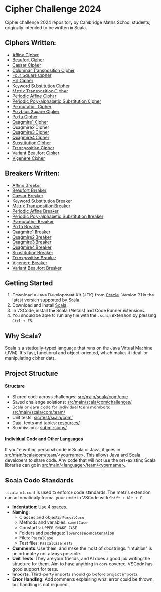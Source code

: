 # Cipher Challenge 2024

Cipher challenge 2024 repository by Cambridge Maths School students, originally intended to be written in Scala.

## Ciphers Written:
- [Affine Cipher](src/main/java/unyxe/main/ciphers/monoalphabetic/AffineCipher.java)
- [Beaufort Cipher](./src/main/scala/com/core/ciphers/BeaufortCipher.scala)
- [Caesar Cipher](./src/main/scala/com/core/ciphers/CaesarCipher.scala)
- [Columnar Transposition Cipher](./src/main/scala/com/core/ciphers/ColumnCipher.scala)
- [Four Square Cipher](./src/main/scala/com/core/ciphers/FourSquareCipher.scala)
- [Hill Cipher](./src/main/scala/com/core/ciphers/HillCipher.scala)
- [Keyword Substitution Cipher](src/main/java/unyxe/main/ciphers/monoalphabetic/KeywordSubstitutionCipher.java)
- [Matrix Transposition Cipher](src/main/java/unyxe/main/ciphers/transposition/MatrixTranspositionCipher.java)
- [Periodic Affine Cipher](src/main/java/unyxe/main/ciphers/periodicpolyalphabetic/PeriodicAffineCipher.java)
- [Periodic Poly-alphabetic Substitution Cipher](src/main/java/unyxe/main/ciphers/periodicpolyalphabetic/PeriodicPolyAlphabeticSubstitutionCipher.java)
- [Permutation Cipher](src/main/java/unyxe/main/ciphers/transposition/PermutationCipher.java)
- [Polybius Square Cipher](./src/main/scala/com/core/ciphers/PolybiusCipher.scala)
- [Porta Cipher](src/main/java/unyxe/main/ciphers/periodicpolyalphabetic/PortaCipher.java)
- [Quagmire1 Cipher](src/main/java/unyxe/main/ciphers/periodicpolyalphabetic/Quagmire1Cipher.java)
- [Quagmire2 Cipher](src/main/java/unyxe/main/ciphers/periodicpolyalphabetic/Quagmire2Cipher.java)
- [Quagmire3 Cipher](src/main/java/unyxe/main/ciphers/periodicpolyalphabetic/Quagmire3Cipher.java)
- [Quagmire4 Cipher](src/main/java/unyxe/main/ciphers/periodicpolyalphabetic/Quagmire4Cipher.java)
- [Substitution Cipher](./src/main/scala/com/core/ciphers/SubstitutionCipher.scala)
- [Transposition Cipher](./src/main/scala/com/core/ciphers/TranspositionCipher.scala)
- [Variant Beaufort Cipher](src/main/java/unyxe/main/ciphers/periodicpolyalphabetic/VariantBeaufortCipher.java)
- [Vigenère Cipher](./src/main/scala/com/core/ciphers/VigenereCipher.scala)

## Breakers Written:
- [Affine Breaker](src/main/java/unyxe/main/breakers/monoalphabetic/AffineCipherBreaker.java)
- [Beaufort Breaker](src/main/java/unyxe/main/breakers/periodicpolyalphabetic/BeaufortCipherBreaker.java)
- [Caesar Breaker](./src/main/scala/com/core/cipherbreakers/CaesarCipherBreaker.scala)
- [Keyword Substitution Breaker](src/main/java/unyxe/main/breakers/monoalphabetic/KeywordSubstitutionCipherBreaker.java)
- [Matrix Transposition Breaker](src/main/java/unyxe/main/breakers/transposition/MatrixTranspositionCipherBreaker.java)
- [Periodic Affine Breaker](src/main/java/unyxe/main/breakers/periodicpolyalphabetic/PeriodicAffineCipherBreaker.java)
- [Periodic Poly-alphabetic Substitution Breaker](src/main/java/unyxe/main/breakers/periodicpolyalphabetic/PeriodicPolyAlphabeticSubstitutionCipherBreaker.java)
- [Permutation Breaker](src/main/java/unyxe/main/breakers/transposition/PermutationCipherBreaker.java)
- [Porta Breaker](src/main/java/unyxe/main/breakers/periodicpolyalphabetic/PortaCipherBreaker.java)
- [Quagmire1 Breaker](src/main/java/unyxe/main/breakers/periodicpolyalphabetic/Quagmire1CipherBreaker.java)
- [Quagmire2 Breaker](src/main/java/unyxe/main/breakers/periodicpolyalphabetic/Quagmire2CipherBreaker.java)
- [Quagmire3 Breaker](src/main/java/unyxe/main/breakers/periodicpolyalphabetic/Quagmire3CipherBreaker.java)
- [Quagmire4 Breaker](src/main/java/unyxe/main/breakers/periodicpolyalphabetic/Quagmire4CipherBreaker.java)
- [Substitution Breaker](./src/main/scala/com/core/cipherbreakers/SubstitutionCipherBreaker.scala)
- [Transposition Breaker](./src/main/scala/com/core/cipherbreakers/TranspositionCipherBreaker.scala)
- [Vigenère Breaker](./src/main/scala/com/core/cipherbreakers/VigenereCipherBreaker.scala)
- [Variant Beaufort Breaker](src/main/java/unyxe/main/breakers/periodicpolyalphabetic/VariantBeaufortCipherBreaker.java)

## Getting Started

1. Download a Java Development Kit (JDK) from [Oracle](https://www.oracle.com/uk/java/technologies/downloads/). Version 21 is the latest version supported by Scala.
2. Download and install [Scala](https://www.scala-lang.org/download/).
3. In VSCode, install the Scala (Metals) and Code Runner extensions.
4. You should be able to run any file with the `.scala` extension by pressing `Ctrl + F5`.

## Why Scala?

Scala is a statically-typed language that runs on the Java Virtual Machine (JVM). It's fast, functional and object-oriented, which makes it ideal for manipulating cipher data.

## Project Structure

#### Structure

- Shared code across challenges: [src/main/scala/com/core](./src/main/scala/com/core/)
- Saved challenge solutions: [src/main/scala/com/challenges/](./src/main/scala/com/challenges/)
- Scala or Java code for individual team members: [src/main/scala/com/team/](./src/main/scala/com/team/)
- Unit tests: [src/test/scala/com/](./src/test/scala/com)
- Data, texts and tables: [resources/](./resources/)
- Submissions: [submissions/](./submissions/)

#### Individual Code and Other Languages
 If you're writing personal code in Scala or Java, it goes in [src/main/scala/com/team/\<yourname\>](./src/main/scala/com/team/). This allows Java and Scala developers to share code. Any code that will not use the pre-existing Scala libraries can go in [src/main/\<language\>/team/\<yourname\>/](./src/main/).

## Scala Code Standards
 `.scalafmt.conf` is used to enforce code standards. The metals extension can automatically format your code in VSCode with `Shift + Alt + F`.
 - **Indentation**: Use 4 spaces.
 - **Naming**:
   - Classes and objects: `PascalCase`
   - Methods and variables: `camelCase`
   - Constants: `UPPER_SNAKE_CASE`
   - Folders and packages: `lowercaseconcatenation`
   - Files: `PascalCase`
   - Test files: `PascalCaseTests`
 - **Comments**: Use them, and make the most of docstrings. "Intuition" is unfortunately not always possible.
 - **Unit Tests**: They are your friends, and AI does a good job writing the structure for them. Aim to have anything in `core` covered. VSCode has good support for tests.
 - **Imports**: Third-party imports should go before project imports.
 - **Error Handling**: Add comments explaining what error could be thrown, but handling is not required.

